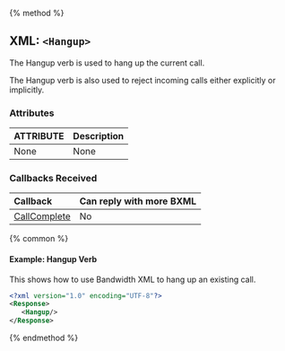 {% method %}
## XML: `<Hangup>`
The Hangup verb is used to hang up the current call.

The Hangup verb is also used to reject incoming calls either explicitly or implicitly.


### Attributes

| ATTRIBUTE | Description |
|:----------|:------------|
| None      | None        |

### Callbacks Received

| Callback                         | Can reply with more BXML |
|:---------------------------------|:-------------------------|
| [CallComplete](../callBacks/disconnect.md) | No                      |

{% common %}
#### Example: Hangup Verb
This shows how to use Bandwidth XML to hang up an existing call.


```XML
<?xml version="1.0" encoding="UTF-8"?>
<Response>
   <Hangup/>
</Response>
```


{% endmethod %}
